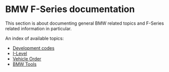 # BMW F-Series documentation

This section is about documenting general BMW related topics and F-Series related information in particular.

An index of available topics:

- [Development codes](Development_Codes.md)
- [I-Level](I_Level.md)
- [Vehicle Order](Vehicle_Order.md)
- [BMW Tools](BMW_Tools.md)
